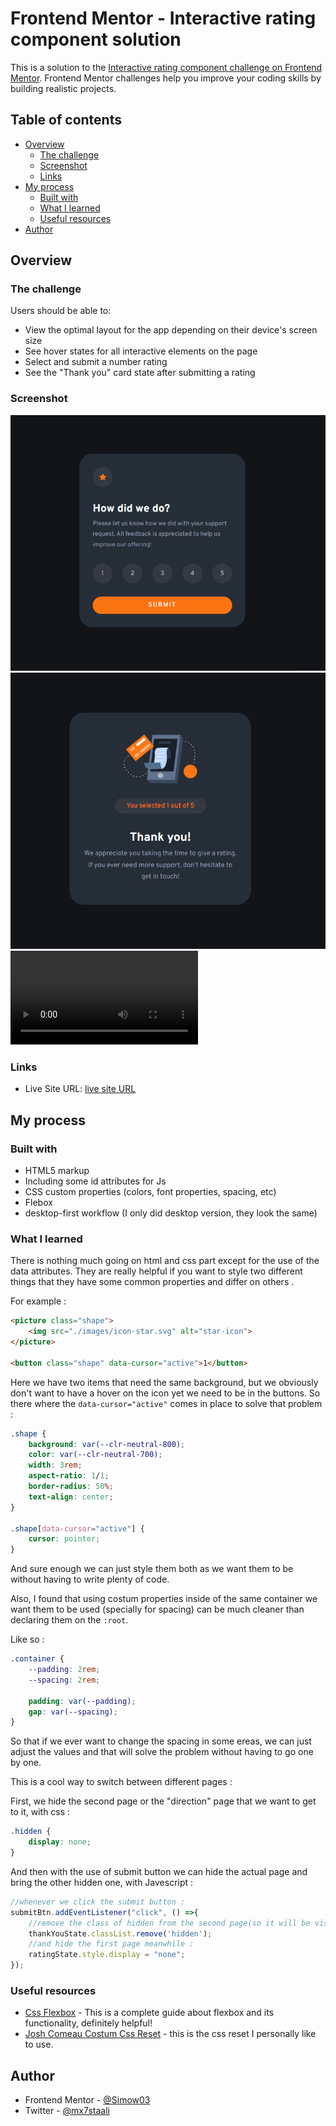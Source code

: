 # Frontend Mentor - Interactive rating component solution

This is a solution to the [Interactive rating component challenge on Frontend Mentor](https://www.frontendmentor.io/challenges/interactive-rating-component-koxpeBUmI). Frontend Mentor challenges help you improve your coding skills by building realistic projects. 

## Table of contents

- [Overview](#overview)
  - [The challenge](#the-challenge)
  - [Screenshot](#screenshot)
  - [Links](#links)
- [My process](#my-process)
  - [Built with](#built-with)
  - [What I learned](#what-i-learned)
  - [Useful resources](#useful-resources)
- [Author](#author)

## Overview

### The challenge

Users should be able to:

- View the optimal layout for the app depending on their device's screen size
- See hover states for all interactive elements on the page
- Select and submit a number rating
- See the "Thank you" card state after submitting a rating

### Screenshot

![Rating State](./images/Screenshot%202023-03-25%20021341.png)
![Submited State](./images/Screenshot%202023-03-25%20022139.png)
![Active State](./images/Recording%202023-03-25%20021935.mp4)

### Links

- Live Site URL: [live site URL](https://kaleidoscopic-maamoul-75994a.netlify.app/)

## My process

### Built with

- HTML5 markup
- Including some id attributes for Js 
- CSS custom properties (colors, font properties, spacing, etc)
- Flebox 
- desktop-first workflow (I only did desktop version, they look the same)

### What I learned

There is nothing much going on html and css part except for the use of the data attributes. They are really helpful if you want to style two different things that they have some common properties and differ on others .

For example :

```html
<picture class="shape">
    <img src="./images/icon-star.svg" alt="star-icon">
</picture>

<button class="shape" data-cursor="active">1</button>
```
Here we have two items that need the same background, but we obviously don't want to have a hover on the icon yet we need to be in the buttons.
So there where the ```data-cursor="active"``` comes in place to solve that problem :

```css
.shape {
    background: var(--clr-neutral-800);
    color: var(--clr-neutral-700);
    width: 3rem;
    aspect-ratio: 1/1;
    border-radius: 50%;
    text-align: center;
}

.shape[data-cursor="active"] {
    cursor: pointer;
}
```
And sure enough we can just style them both as we want them to be without having to write plenty of code.

Also, I found that using costum properties inside of the same container we want them to be used (specially for spacing) can be much cleaner than declaring them on the ```:root```.

Like so :
```css
.container {
    --padding: 2rem;
    --spacing: 2rem;

    padding: var(--padding);
    gap: var(--spacing);
}
```

So that if we ever want to change the spacing in some ereas, we can just adjust the values and that will solve the problem without having to go one by one.

This is a cool way to switch between different pages : 

First, we hide the second page or the "direction" page that we want to get to it, with css :

```css
.hidden {
    display: none;
}
```
And then with the use of submit button we can hide the actual page and bring the other hidden one,
with Javescript :

```js
//whenever we click the submit button :
submitBtn.addEventListener("click", () =>{
    //remove the class of hidden from the second page(so it will be visible)
    thankYouState.classList.remove('hidden');
    //and hide the first page meanwhile :
    ratingState.style.display = "none";
});
```

### Useful resources

- [Css Flexbox](https://css-tricks.com/snippets/css/a-guide-to-flexbox/) - This is a complete guide about flexbox and its functionality, definitely helpful!
- [Josh Comeau Costum Css Reset](https://www.joshwcomeau.com/css/custom-css-reset/) - this is the css reset I personally like to use.

## Author

- Frontend Mentor - [@Simow03](https://www.frontendmentor.io/profile/Simow03)
- Twitter - [@mx7staali](https://twitter.com/mx7staali)

